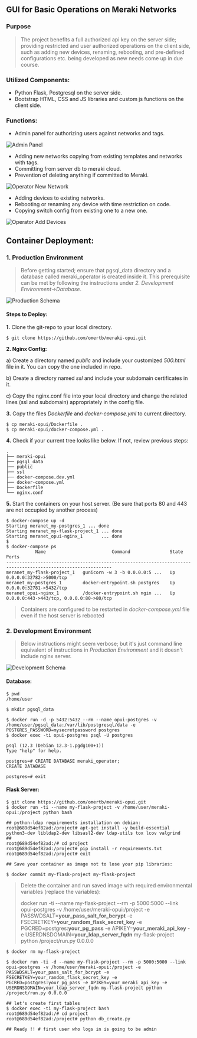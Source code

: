 ## GUI for Basic Operations on Meraki Networks
### Purpose
> The project benefits a full authorized api key on the server side; providing restricted
> and user authorized operations on the client side, such as adding new devices, renaming, rebooting, and
> pre-defined configurations etc. being developed as new needs come up in due course.

### Utilized Components:
- Python Flask, Postgresql on the server side.
- Bootstrap HTML, CSS and JS libraries and custom js functions on the client side.

### Functions:
- Admin panel for authorizing users against networks and tags.

![Admin Panel](./admin_panel.png)

- Adding new networks copying from existing templates and networks with tags.
- Committing from server db to meraki cloud.
- Prevention of deleting anything if committed to Meraki.

![Operator New Network](./new_network.png)

- Adding devices to existing networks.
- Rebooting or renaming any device with time restriction on code.
- Copying switch config from existing one to a new one.

![Operator Add Devices](./add_devices.png)


## Container Deployment:
### 1. Production Environment
> Before getting started; ensure that pgsql_data directory and
>a database called meraki_operator is created inside it. This prerequisite can be met by 
>following the instructions under _2. Development Environment->Database_.

![Production Schema](./Deployment_Schema.png)

#### Steps to Deploy:

**1.** Clone the git-repo to your local directory.
```
$ git clone https://github.com/omertb/meraki-opui.git
```

**2. Nginx Config:**

a) Create a directory named _public_ and include your customized _500.html_ file in it.
You can copy the one included in repo. 

b) Create a directory named _ssl_ and include your subdomain certificates in it.

c) Copy the nginx.conf file into your local directory and change the related lines
(ssl and subdomain) appropriately in the config file.

**3.** Copy the files _Dockerfile_ and _docker-compose.yml_ to current directory.
```
$ cp meraki-opui/Dockerfile .
$ cp meraki-opui/docker-compose.yml .
```

**4.** Check if your current tree looks like below. If not, review previous steps:
```
.
├── meraki-opui
├── pgsql_data
├── public
├── ssl
├── docker-compose.dev.yml
├── docker-compose.yml
├── Dockerfile
└── nginx.conf

```

**5.** Start the containers on your host server. (Be sure that ports 80 and 443 are not occupied by another process)
```
$ docker-compose up -d
Starting meranet_my-postgres_1 ... done
Starting meranet_my-flask-project_1 ... done
Starting meranet_opui-nginx_1       ... done
$
$ docker-compose ps
           Name                         Command               State                    Ports
--------------------------------------------------------------------------------------------------------------
meranet_my-flask-project_1   gunicorn -w 3 -b 0.0.0.0:5 ...   Up      0.0.0.0:32782->5000/tcp
meranet_my-postgres_1        docker-entrypoint.sh postgres    Up      0.0.0.0:32781->5432/tcp
meranet_opui-nginx_1         /docker-entrypoint.sh ngin ...   Up      0.0.0.0:443->443/tcp, 0.0.0.0:80->80/tcp

```

> Containers are configured to be restarted in _docker-compose.yml_ file even if the host server is rebooted

### 2. Development Environment
>Below instructions might seem verbose; but it's just command line equivalent
of instructions in _Production Environment_ and it doesn't include nginx server.

![Development Schema](./Dev_Deployment_Schema.png)
#### Database:
```
$ pwd
/home/user

$ mkdir pgsql_data

$ docker run -d -p 5432:5432 --rm --name opui-postgres -v /home/user/pgsql_data:/var/lib/postgresql/data -e POSTGRES_PASSWORD=mysecretpassword postgres
$ docker exec -ti opui-postgres psql -U postgres

psql (12.3 (Debian 12.3-1.pgdg100+1))
Type "help" for help.

postgres=# CREATE DATABASE meraki_operator;
CREATE DATABASE

postgres=# exit
```

#### Flask Server:
```
$ git clone https://github.com/omertb/meraki-opui.git
$ docker run -ti --name my-flask-project -v /home/user/meraki-opui:/project python bash

## python-ldap requirements installation on debian:
root@689d54ef82ad:/project# apt-get install -y build-essential python3-dev libldap2-dev libsasl2-dev ldap-utils tox lcov valgrind
##
root@689d54ef82ad:/# cd project
root@689d54ef82ad:/project# pip install -r requirements.txt
root@689d54ef82ad:/project# exit

## Save your container as image not to lose your pip libraries:

$ docker commit my-flask-project my-flask-project
```

> Delete the container and run saved image with required environmental variables (replace the variables):
>
> docker run -ti --name my-flask-project --rm -p 5000:5000 --link opui-postgres -v /home/user/meraki-opui:/project -e PASSWDSALT=**your_pass_salt_for_bcrypt** -e FSECRETKEY=**your_random_flask_secret_key** -e PGCRED=postgres:**your_pg_pass** -e APIKEY=**your_meraki_api_key** -e USERDNSDOMAIN=**your_ldap_server_fqdn** my-flask-project python /project/run.py 0.0.0.0
>

```
$ docker rm my-flask-project

$ docker run -ti -d --name my-flask-project --rm -p 5000:5000 --link opui-postgres -v /home/user/meraki-opui:/project -e PASSWDSALT=your_pass_salt_for_bcrypt -e FSECRETKEY=your_random_flask_secret_key -e PGCRED=postgres:your_pg_pass -e APIKEY=your_meraki_api_key -e USERDNSDOMAIN=your_ldap_server_fqdn my-flask-project python /project/run.py 0.0.0.0

## let's create first tables
$ docker exec -ti my-flask-project bash
root@689d54ef82ad:/# cd project
root@689d54ef82ad:/project# python db_create.py

## Ready !! # first user who logs in is going to be admin

```
